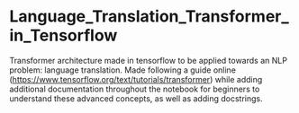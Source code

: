 # Language_Translation_Transformer_in_Tensorflow
Transformer architecture made in tensorflow to be applied towards an NLP problem: language translation. Made following a guide online (https://www.tensorflow.org/text/tutorials/transformer) while adding additional documentation throughout the notebook for beginners to understand these advanced concepts, as well as adding docstrings.
